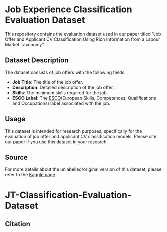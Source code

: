 # Job Experience Classification Evaluation Dataset

This repository contains the evaluation dataset used in our paper titled "Job Offer and Applicant CV Classification Using Rich Information from a Labour Market Taxonomy". 

## Dataset Description

The dataset consists of job offers with the following fields:

- **Job Title**: The title of the job offer.
- **Description**: Detailed description of the job offer.
- **Skills**: The minimum skills required for the job.
- **ESCO Label**: The [ESCO](https://esco.ec.europa.eu/en/classification/occupation_main)(European Skills, Competences, Qualifications and Occupations) label associated with the job.

## Usage

This dataset is intended for research purposes, specifically for the evaluation of job offer and applicant CV classification models. Please cite our paper if you use this dataset in your research.

## Source

For more details about the unlabelled/original version of this dataset, please refer to the [Kaggle page](https://www.kaggle.com/datasets/HRAnalyticRepository/job-classification-dataset/).
# JT-Classification-Evaluation-Dataset

## Citation

